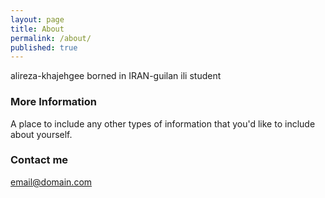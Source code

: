 ```yaml
---
layout: page
title: About
permalink: /about/
published: true
---
```


alireza-khajehgee borned in IRAN-guilan ili student 

### More Information

A place to include any other types of information that you'd like to include about yourself.

### Contact me

[email@domain.com](mailto:email@domain.com)
